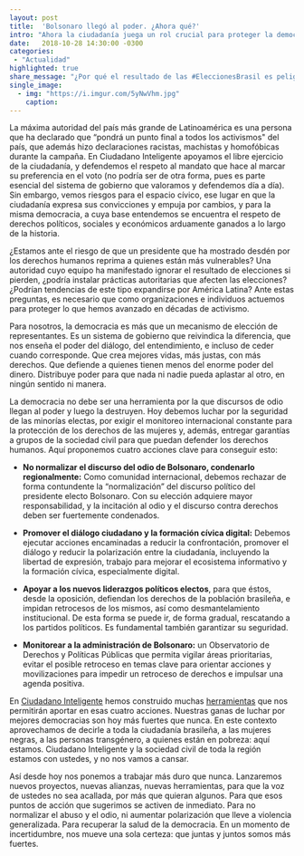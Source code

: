 ```yaml
---
layout: post
title:  'Bolsonaro llegó al poder. ¿Ahora qué?'
intro: "Ahora la ciudadanía juega un rol crucial para proteger la democracia."
date:   2018-10-28 14:30:00 -0300
categories:
 - "Actualidad"
highlighted: true
share_message: "¿Por qué el resultado de las #EleccionesBrasil es peligroso para la democracia? Aquí te lo cuenta @ciudadanoi"
single_image:
  - img: "https://i.imgur.com/5yNwVhm.jpg"
    caption:
---
```

La máxima autoridad del país más grande de Latinoamérica es una persona que ha declarado que “pondrá un punto final a todos los activismos" del país, que además hizo declaraciones racistas, machistas y homofóbicas durante la campaña. En Ciudadano Inteligente apoyamos el libre ejercicio de la ciudadanía, y defendemos el respeto al mandato que hace al marcar su preferencia en el voto (no podría ser de otra forma, pues es parte esencial del sistema de gobierno que valoramos y defendemos día a día). Sin embargo, vemos riesgos para el espacio cívico, ese lugar en que la ciudadanía expresa sus convicciones y empuja por cambios, y para la misma democracia, a cuya base entendemos se encuentra el respeto de derechos políticos, sociales y económicos arduamente ganados a lo largo de la historia.

¿Estamos ante el riesgo de que un presidente que ha mostrado desdén por los derechos humanos reprima a quienes están más vulnerables? Una autoridad cuyo equipo ha manifestado ignorar el resultado de elecciones si pierden, ¿podría instalar prácticas autoritarias que afecten las elecciones? ¿Podrían tendencias de este tipo expandirse por América Latina? Ante estas preguntas, es necesario que como organizaciones e individuos actuemos para proteger lo que hemos avanzado en décadas de activismo. 

Para nosotros, la democracia es más que un mecanismo de elección de representantes. Es un sistema de gobierno que reivindica la diferencia, que nos enseña el poder del diálogo, del entendimiento, e incluso de ceder cuando corresponde. Que crea mejores vidas, más justas, con más derechos. Que defiende a quienes tienen menos del enorme poder del dinero. Distribuye poder para que nada ni nadie pueda aplastar al otro, en ningún sentido ni manera.

La democracia no debe ser una herramienta por la que discursos de odio llegan al poder y luego la destruyen. Hoy debemos luchar por la seguridad de las minorías electas, por exigir el monitoreo internacional constante para la protección de los derechos de las mujeres y, además, entregar garantías a grupos de la sociedad civil para que puedan defender los derechos humanos. Aquí proponemos cuatro acciones clave para conseguir esto: 

* **No normalizar el discurso del odio de  Bolsonaro, condenarlo regionalmente:**  Como comunidad internacional, debemos rechazar de forma contundente la “normalización” del discurso político del presidente electo Bolsonaro. Con su elección adquiere mayor responsabilidad, y la incitación al odio y el discurso contra derechos deben ser fuertemente condenados. 

* **Promover el diálogo ciudadano y la formación cívica digital:** Debemos ejecutar acciones encaminadas a reducir la confrontación, promover el diálogo y reducir la polarización entre la ciudadanía, incluyendo la libertad de expresión, trabajo para mejorar el ecosistema informativo y la formación cívica, especialmente digital. 

* **Apoyar a los nuevos liderazgos políticos electos**, para que éstos, desde la oposición, defiendan los derechos de la población brasileña, e impidan retrocesos de los mismos, así como desmantelamiento institucional. De esta forma se puede ir, de forma gradual, rescatando a los partidos políticos. Es fundamental también garantizar su seguridad.

* **Monitorear a la administración de Bolsonaro:** un Observatorio de Derechos y Políticas Públicas que permita vigilar áreas prioritarias, evitar el posible retroceso en temas clave para orientar acciones y movilizaciones para impedir un retroceso de derechos e impulsar una agenda positiva. 

En [Ciudadano Inteligente](https://ciudadanointeligente.org/) hemos construido muchas [herramientas](https://herramientas.ciudadanointeligente.org/) que nos permitirán aportar en esas cuatro acciones. Nuestras ganas de luchar por mejores democracias son hoy más fuertes que nunca. En este contexto aprovechamos de decirle a toda la ciudadanía brasileña, a las mujeres negras, a las personas transgénero, a quienes están en pobreza: aquí estamos. Ciudadano Inteligente y la sociedad civil de toda la región estamos con ustedes, y no nos vamos a cansar. 

Así desde hoy nos ponemos a trabajar más duro que nunca. Lanzaremos nuevos proyectos, nuevas alianzas, nuevas herramientas, para que la voz de ustedes no sea acallada, por más que quieran algunos. Para que esos puntos de acción que sugerimos se activen de inmediato. Para no normalizar el abuso y el odio, ni aumentar polarización que lleve a violencia generalizada. Para recuperar la salud de la democracia. En un momento de incertidumbre, nos mueve una sola certeza: que juntas y juntos somos más fuertes.
